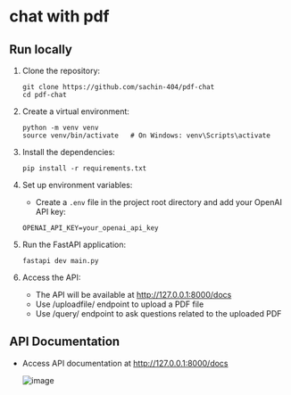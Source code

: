 # chat with pdf

## Run locally

1. Clone the repository:
    ```
    git clone https://github.com/sachin-404/pdf-chat
    cd pdf-chat
    ```

2. Create a virtual environment:
    ```
    python -m venv venv
    source venv/bin/activate   # On Windows: venv\Scripts\activate
    ```

3. Install the dependencies:
    ```
    pip install -r requirements.txt
    ```

4. Set up environment variables:
    - Create a `.env` file in the project root directory and add your OpenAI API key:
    ```
    OPENAI_API_KEY=your_openai_api_key
    ```

5. Run the FastAPI application:
    ```
    fastapi dev main.py
    ```

6. Access the API:
    - The API will be available at http://127.0.0.1:8000/docs
    - Use /uploadfile/ endpoint to upload a PDF file
    - Use /query/ endpoint to ask questions related to the uploaded PDF


## API Documentation
- Access API documentation at http://127.0.0.1:8000/docs

  ![image](https://github.com/sachin-404/pdf-chat/assets/96824004/6b8c4455-2c7d-4927-b410-7af8f4c68604)

